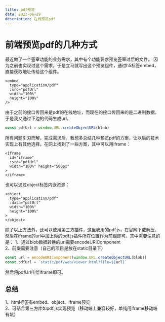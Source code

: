 ```yaml
---
title: pdf预览
date: 2023-06-29
description: 在线预览pdf
---
```


# 前端预览pdf的几种方式
最近做了一个签章功能的业务需求，其中有个功能要求预览签章过后的文件。
因为之前也实现过这个需求，于是立马就写出这个预览组件，通过h5标签embed，直接获取地址传给这个组件。

```vue
<embed
  type="application/pdf"
  :src="pdfUrl"
  width="100%"
  height="100%"
/>
```

由于之前的接口传回来是pdf的在线地址，而现在的接口传回来的是二进制数据，于是我又通过下边的代码生成url。

```ts
const pdfUrl = window.URL.createObjectURL(blob)
```

所有问题引刃而解，完成需求后，我想多总结几种预览pdf的方案，让以后的技术实现上有其他选择。在网上找到了一些方案，其中可以用iframe：

```vue
<iframe
  id="iframe"
  :src="pdfUrl"
  width="100%" height="500px"
>
</iframe>
```
也可以通过object标签内嵌资源：
```vue
<object
  type="application/pdf"
  :data="pdfUrl"
  width="100%"
  height="100%"
>
</object>
```
除了以上方法外，还可以使用第三方插件，这里我用的pdf.js，在官网下载解压，然后在iframe的url中加上你的pdf.js插件所在位置作为前缀即可。其中需要注意的是：
1、通过blob数据转换的url需要encodeURIComponent  
2、前缀需要注意（自己的项目是放在static目录下）
```ts
const url = encodeURIComponent(window.URL.createObjectURL(blob))
const pdfUrl = `static/pdf/web/viewer.html?file=${url}`
```
然后将pdfUrl传给iframe即可。

## 总结
1、html标签有embed、object、iframe预览  
2、可结合第三方库如pdf.js实现预览（移动端上兼容较好，单纯用iframe移动端有坑）

